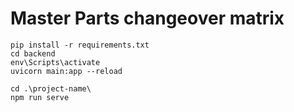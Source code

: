 # Master Parts changeover matrix
 


```
pip install -r requirements.txt
cd backend
env\Scripts\activate
uvicorn main:app --reload
```


```
cd .\project-name\
npm run serve
```
